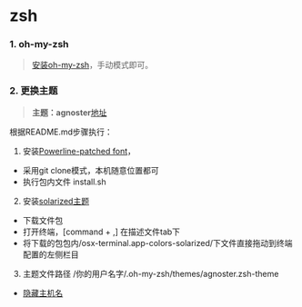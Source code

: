 # zsh

### 1. oh-my-zsh
> [安装oh-my-zsh](https://gitee.com/mirrors/oh-my-zsh#manual-installation)，手动模式即可。

### 2. 更换主题
> **主题：agnoster**[地址](https://github.com/agnoster/agnoster-zsh-theme)

根据README.md步骤执行：

1. 安装[Powerline-patched font](https://github.com/powerline/fonts)，

  - 采用git clone模式，本机随意位置都可
  - 执行包内文件 install.sh


2. 安装[solarized主题](https://ethanschoonover.com/solarized/)

  - 下载文件包
  - 打开终端，[command + ,] 在描述文件tab下
  - 将下载的包包内/osx-terminal.app-colors-solarized/下文件直接拖动到终端配置的左侧栏目


3. 主题文件路径 /你的用户名字/.oh-my-zsh/themes/agnoster.zsh-theme

  - [隐藏主机名](https://github.com/agnoster/agnoster-zsh-theme/issues/39#issuecomment-307338817)

